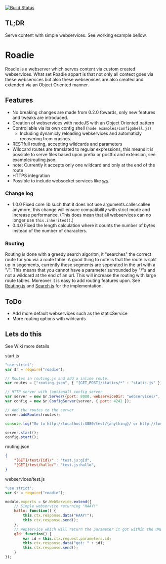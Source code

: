 [![Build Status](https://travis-ci.org/blackshadev/Roadie.svg)](https://travis-ci.org/blackshadev/Roadie)
## TL;DR
Serve content with simple webservices. See working example bellow.

# Roadie
Roadie is a webserver which serves content via custom created webservices.
What set Roadie appart is that not only all contect goes via these webservices but also these webservices are also created and extended via an Object Oriented manner.


## Features
 - No breaking changes are made from 0.2.0 fowards, only new features and tweaks are introduced.
 - Creation of webservices with nodeJS with an Object Oriented pattern
 - Controllable via its own config shell (`node examples/configShell.js`)
   - Including dynamicly reloading webservices and automaticly recovering from crashes.
 - RESTfull routing, accepting wildcards and parameters
  - Wildcard routes are translated to regular expressions, this means it is possible to serve files based upon prefix or postfix and extension, see example/routing.json. 
  - note: Currently it accepts only one wildcard and only at the end of the route
 - HTTPS integration
 - Possible to include websocket services like [ws](https://github.com/websockets/ws).

### Change log
 - 1.0.0  Fixed core lib such that it does not use arguments.caller.callee anymore, this change will ensure compatibility with strict mode and increase performance. (This does mean that all webservices can no longer use `this.inherited()`.)
 - 0.4.0  Fixed the length calculation where it counts the number of bytes instead of the number of characters.

### Routing
Routing is done with a greedy search algoritm, it "searches" the correct route for you via a route
 table. A good thing to note is that the route is split up in segements, 
 currently these segments are seperated in the url with a "/". This means
 that you cannot have a parameter surrounded by "/"s and not a wildcard at the 
 end of an url. This will increase the routing with large route tables. Moreover it is easy to add routing features upon. See [Routing.js](Routing.js) and [Search.js](Search.js) for the implementation.


## ToDo
 - Add more default webservices such as the staticService
 - More routing options with wildcards

## Lets do this
See Wiki more details

start.js
```javascript
"use strict";
var $r = require("roadie");

// Routes in routing.js and add a inline route.
var routes = ["routing.json", { "[GET,POST]/statics/*" : "static.js" }]

// HTTP server with (optional) config server
var server = new $r.Server({port: 8080, webserviceDir: "webservices/", root: __dirname  });
var config = new $r.ConfigServer(server, { port: 4242 });

// Add the routes to the server
server.addRoutes(routes);

console.log("Go to http://localhost:8080/test/{anything}/ or http://localhost:8080/statics/test.html");

server.start();
config.start();
```
routing.json
```json
{
    "[GET]/test/{id}/" : "test.js:gId",
    "[GET]/test/hallo/": "test.js:hallo",
}
```
webservices/test.js
```javascript
"use strict";
var $r = require("roadie");

module.exports = $r.WebService.extend({
    // Simple webservice returning "HAAY!"
    hallo: function() { 
        this.ctx.response.data("HAAY!");
        this.ctx.response.send();
    },
    // Webservice which will return the parameter it got within the URL.
    gId: function() {
        var id = this.ctx.request.parameters.id;
        this.ctx.response.data("got: " + id);
        this.ctx.response.send();
    }
});
```